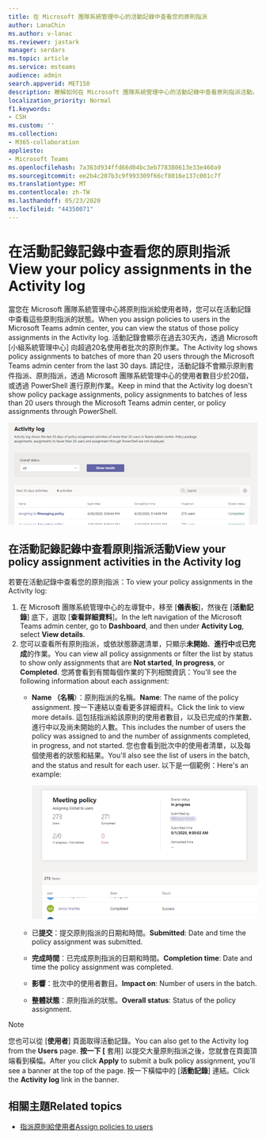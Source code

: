 ```yaml
---
title: 在 Microsoft 團隊系統管理中心的活動記錄中查看您的原則指派
author: LanaChin
ms.author: v-lanac
ms.reviewer: jastark
manager: serdars
ms.topic: article
ms.service: msteams
audience: admin
search.appverid: MET150
description: 瞭解如何在 Microsoft 團隊系統管理中心的活動記錄中查看原則指派活動。
localization_priority: Normal
f1.keywords:
- CSH
ms.custom: ''
ms.collection:
- M365-collaboration
appliesto:
- Microsoft Teams
ms.openlocfilehash: 7a363d934ffd66d04bc3eb778380613e33e460a9
ms.sourcegitcommit: ee2b4c207b3c9f993309f66cf8016e137c001c7f
ms.translationtype: MT
ms.contentlocale: zh-TW
ms.lasthandoff: 05/23/2020
ms.locfileid: "44350071"
---
```

# <a name="view-your-policy-assignments-in-the-activity-log"></a><span data-ttu-id="d442a-103">在活動記錄記錄中查看您的原則指派</span><span class="sxs-lookup"><span data-stu-id="d442a-103">View your policy assignments in the Activity log</span></span>

<span data-ttu-id="d442a-104">當您在 Microsoft 團隊系統管理中心將原則指派給使用者時，您可以在活動記錄中查看這些原則指派的狀態。</span><span class="sxs-lookup"><span data-stu-id="d442a-104">When you assign policies to users in the Microsoft Teams admin center, you can view the status of those policy assignments in the Activity log.</span></span> <span data-ttu-id="d442a-105">活動記錄會顯示在過去30天內，透過 Microsoft [小組系統管理中心] 向超過20名使用者批次的原則作業。</span><span class="sxs-lookup"><span data-stu-id="d442a-105">The Activity log shows policy assignments to batches of more than 20 users through the Microsoft Teams admin center from the last 30 days.</span></span> <span data-ttu-id="d442a-106">請記住，活動記錄不會顯示原則套件指派、原則指派，透過 Microsoft 團隊系統管理中心的使用者數目少於20個，或透過 PowerShell 進行原則作業。</span><span class="sxs-lookup"><span data-stu-id="d442a-106">Keep in mind that the Activity log doesn't show policy package assignments, policy assignments to batches of less than 20 users through the Microsoft Teams admin center, or policy assignments through PowerShell.</span></span>

![[活動記錄] 頁面的螢幕擷取畫面](media/activity-log.png)

## <a name="view-your-policy-assignment-activities-in-the-activity-log"></a><span data-ttu-id="d442a-108">在活動記錄記錄中查看原則指派活動</span><span class="sxs-lookup"><span data-stu-id="d442a-108">View your policy assignment activities in the Activity log</span></span>

<span data-ttu-id="d442a-109">若要在活動記錄中查看您的原則指派：</span><span class="sxs-lookup"><span data-stu-id="d442a-109">To view your policy assignments in the Activity log:</span></span>

1. <span data-ttu-id="d442a-110">在 Microsoft 團隊系統管理中心的左導覽中，移至 [**儀表板**]，然後在 [**活動記錄**] 底下，選取 [**查看詳細資料**]。</span><span class="sxs-lookup"><span data-stu-id="d442a-110">In the left navigation of the Microsoft Teams admin center, go to **Dashboard**, and then under **Activity Log**, select **View details**.</span></span>
2. <span data-ttu-id="d442a-111">您可以查看所有原則指派，或依狀態篩選清單，只顯示**未開始**、**進行中**或**已完成**的作業。</span><span class="sxs-lookup"><span data-stu-id="d442a-111">You can view all policy assignments or filter the list by status to show only assignments that are **Not started**, **In progress**, or **Completed**.</span></span> <span data-ttu-id="d442a-112">您將會看到有關每個作業的下列相關資訊：</span><span class="sxs-lookup"><span data-stu-id="d442a-112">You'll see the following information about each assignment:</span></span>
    - <span data-ttu-id="d442a-113">**Name （名稱**）：原則指派的名稱。</span><span class="sxs-lookup"><span data-stu-id="d442a-113">**Name**: The name of the policy assignment.</span></span> <span data-ttu-id="d442a-114">按一下連結以查看更多詳細資料。</span><span class="sxs-lookup"><span data-stu-id="d442a-114">Click the link to view more details.</span></span> <span data-ttu-id="d442a-115">這包括指派給該原則的使用者數目，以及已完成的作業數、進行中以及尚未開始的人數。</span><span class="sxs-lookup"><span data-stu-id="d442a-115">This includes the number of users the policy was assigned to and the number of assignments completed, in progress, and not started.</span></span> <span data-ttu-id="d442a-116">您也會看到批次中的使用者清單，以及每個使用者的狀態和結果。</span><span class="sxs-lookup"><span data-stu-id="d442a-116">You'll also see the list of users in the batch, and the status and result for each user.</span></span> <span data-ttu-id="d442a-117">以下是一個範例：</span><span class="sxs-lookup"><span data-stu-id="d442a-117">Here's an example:</span></span>

        ![的螢幕擷取畫面](media/activity-log-policy-assignment-detail.png)

    - <span data-ttu-id="d442a-119">已**提交**：提交原則指派的日期和時間。</span><span class="sxs-lookup"><span data-stu-id="d442a-119">**Submitted**: Date and time the policy assignment was submitted.</span></span>
    - <span data-ttu-id="d442a-120">**完成時間**：已完成原則指派的日期和時間。</span><span class="sxs-lookup"><span data-stu-id="d442a-120">**Completion time**: Date and time the policy assignment was completed.</span></span>
    - <span data-ttu-id="d442a-121">**影響**：批次中的使用者數目。</span><span class="sxs-lookup"><span data-stu-id="d442a-121">**Impact on**: Number of users in the batch.</span></span>
    - <span data-ttu-id="d442a-122">**整體狀態**：原則指派的狀態。</span><span class="sxs-lookup"><span data-stu-id="d442a-122">**Overall status**: Status of the policy assignment.</span></span>

> [!NOTE]
> <span data-ttu-id="d442a-123">您也可以從 [**使用者**] 頁面取得活動記錄。</span><span class="sxs-lookup"><span data-stu-id="d442a-123">You can also get to the Activity log from the **Users** page.</span></span> <span data-ttu-id="d442a-124">**按一下 [** 套用] 以提交大量原則指派之後，您就會在頁面頂端看到橫幅。</span><span class="sxs-lookup"><span data-stu-id="d442a-124">After you click **Apply** to submit a bulk policy assignment, you'll see a banner at the top of the page.</span></span> <span data-ttu-id="d442a-125">按一下橫幅中的 [**活動記錄**] 連結。</span><span class="sxs-lookup"><span data-stu-id="d442a-125">Click the **Activity log** link in the banner.</span></span>

## <a name="related-topics"></a><span data-ttu-id="d442a-126">相關主題</span><span class="sxs-lookup"><span data-stu-id="d442a-126">Related topics</span></span>

- [<span data-ttu-id="d442a-127">指派原則給使用者</span><span class="sxs-lookup"><span data-stu-id="d442a-127">Assign policies to users</span></span>](assign-policies.md)
